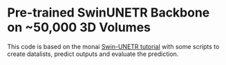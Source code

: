 # Pre-trained SwinUNETR Backbone on ~50,000 3D Volumes

This code is based on the monai [Swin-UNETR tutorial](https://github.com/Project-MONAI/tutorials/tree/main/self_supervised_pretraining/swinunetr_pretrained) with some scripts to create datalists, predict outputs and evaluate the prediction.
